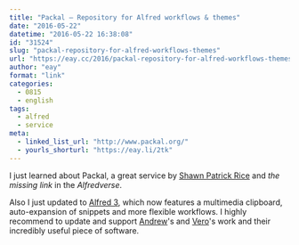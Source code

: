 ```yaml
---
title: "Packal – Repository for Alfred workflows & themes"
date: "2016-05-22"
datetime: "2016-05-22 16:38:08"
id: "31524"
slug: "packal-repository-for-alfred-workflows-themes"
url: "https://eay.cc/2016/packal-repository-for-alfred-workflows-themes/"
author: "eay"
format: "link"
categories:
  - 0815
  - english
tags:
  - alfred
  - service
meta:
  - linked_list_url: "http://www.packal.org/"
  - yourls_shorturl: "https://eay.li/2tk"
---
```


I just learned about Packal, a great service by [Shawn Patrick Rice](http://shawnrice.org/) and _the missing link_ in the _Alfredverse_.

Also I just updated to [Alfred 3](https://alfredapp.com/), which now features a multimedia clipboard, auto-expansion of snippets and more flexible workflows. I highly recommend to update and support [Andrew](https://twitter.com/preppeller)'s and [Vero](https://twitter.com/vero)'s work and their incredibly useful piece of software.
